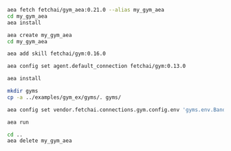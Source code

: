 ``` bash
aea fetch fetchai/gym_aea:0.21.0 --alias my_gym_aea
cd my_gym_aea
aea install
```
``` bash
aea create my_gym_aea
cd my_gym_aea
```
``` bash
aea add skill fetchai/gym:0.16.0
```
``` bash
aea config set agent.default_connection fetchai/gym:0.13.0
```
``` bash
aea install
```
``` bash
mkdir gyms
cp -a ../examples/gym_ex/gyms/. gyms/
```
``` bash
aea config set vendor.fetchai.connections.gym.config.env 'gyms.env.BanditNArmedRandom'
```
``` bash
aea run
```
``` bash
cd ..
aea delete my_gym_aea
```
